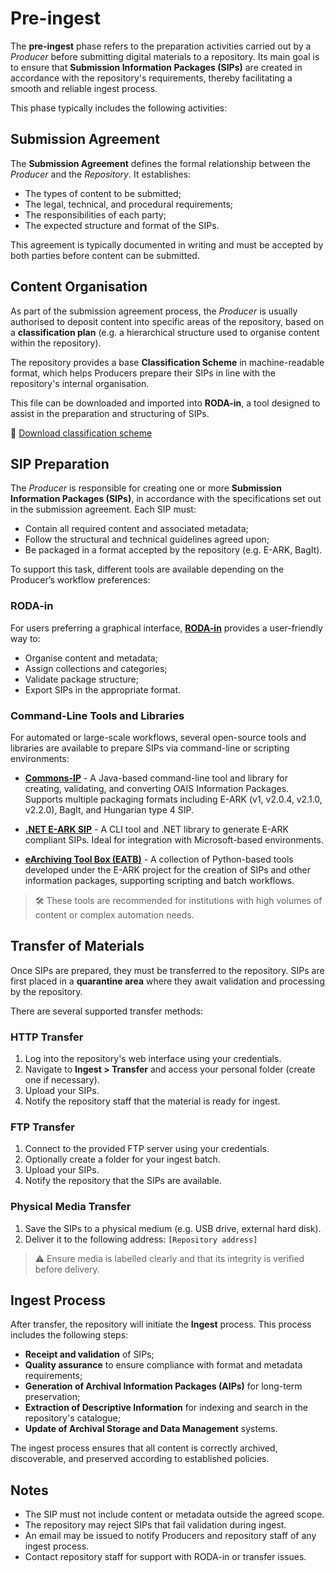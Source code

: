 # Pre-ingest

The **pre-ingest** phase refers to the preparation activities carried out by a _Producer_ before submitting digital materials to a repository. Its main goal is to ensure that **Submission Information Packages (SIPs)** are created in accordance with the repository's requirements, thereby facilitating a smooth and reliable ingest process.

This phase typically includes the following activities:

## Submission Agreement

The **Submission Agreement** defines the formal relationship between the _Producer_ and the _Repository_. It establishes:

- The types of content to be submitted;
- The legal, technical, and procedural requirements;
- The responsibilities of each party;
- The expected structure and format of the SIPs.

This agreement is typically documented in writing and must be accepted by both parties before content can be submitted.

## Content Organisation

As part of the submission agreement process, the _Producer_ is usually authorised to deposit content into specific areas of the repository, based on a **classification plan** (e.g. a hierarchical structure used to organise content within the repository).

The repository provides a base **Classification Scheme** in machine-readable format, which helps Producers prepare their SIPs in line with the repository's internal organisation.

This file can be downloaded and imported into **RODA-in**, a tool designed to assist in the preparation and structuring of SIPs.

📎 [Download classification scheme](/api/v2/classification-plans)

## SIP Preparation

The _Producer_ is responsible for creating one or more **Submission Information Packages (SIPs)**, in accordance with the specifications set out in the submission agreement. Each SIP must:

- Contain all required content and associated metadata;
- Follow the structural and technical guidelines agreed upon;
- Be packaged in a format accepted by the repository (e.g. E-ARK, BagIt).

To support this task, different tools are available depending on the Producer’s workflow preferences:

### RODA-in

For users preferring a graphical interface, **[RODA-in](http://rodain.roda-community.org)** provides a user-friendly way to:

- Organise content and metadata;
- Assign collections and categories;
- Validate package structure;
- Export SIPs in the appropriate format.

### Command-Line Tools and Libraries

For automated or large-scale workflows, several open-source tools and libraries are available to prepare SIPs via command-line or scripting environments:

- **[Commons-IP](https://github.com/keeps/commons-ip)** - A Java-based command-line tool and library for creating, validating, and converting OAIS Information Packages. Supports multiple packaging formats including E-ARK (v1, v2.0.4, v2.1.0, v2.2.0), BagIt, and Hungarian type 4 SIP.

- **[.NET E-ARK SIP](https://igfej-justica-gov-pt.github.io/dotnet-eark-sip/)** - A CLI tool and .NET library to generate E-ARK compliant SIPs. Ideal for integration with Microsoft-based environments.

- **[eArchiving Tool Box (EATB)](https://github.com/E-ARK-Software/eatb)** - A collection of Python-based tools developed under the E-ARK project for the creation of SIPs and other information packages, supporting scripting and batch workflows.

> 🛠️ These tools are recommended for institutions with high volumes of content or complex automation needs.

## Transfer of Materials

Once SIPs are prepared, they must be transferred to the repository. SIPs are first placed in a **quarantine area** where they await validation and processing by the repository.

There are several supported transfer methods:

### HTTP Transfer

1. Log into the repository's web interface using your credentials.
2. Navigate to **Ingest > Transfer** and access your personal folder (create one if necessary).
3. Upload your SIPs.
4. Notify the repository staff that the material is ready for ingest.

### FTP Transfer

1. Connect to the provided FTP server using your credentials.
2. Optionally create a folder for your ingest batch.
3. Upload your SIPs.
4. Notify the repository that the SIPs are available.

### Physical Media Transfer

1. Save the SIPs to a physical medium (e.g. USB drive, external hard disk).
2. Deliver it to the following address:
   `[Repository address]`

> ⚠️ Ensure media is labelled clearly and that its integrity is verified before delivery.

## Ingest Process

After transfer, the repository will initiate the **Ingest** process. This process includes the following steps:

- **Receipt and validation** of SIPs;
- **Quality assurance** to ensure compliance with format and metadata requirements;
- **Generation of Archival Information Packages (AIPs)** for long-term preservation;
- **Extraction of Descriptive Information** for indexing and search in the repository's catalogue;
- **Update of Archival Storage and Data Management** systems.

The ingest process ensures that all content is correctly archived, discoverable, and preserved according to established policies.

## Notes

- The SIP must not include content or metadata outside the agreed scope.
- The repository may reject SIPs that fail validation during ingest.
- An email may be issued to notify Producers and repository staff of any ingest process.
- Contact repository staff for support with RODA-in or transfer issues.
